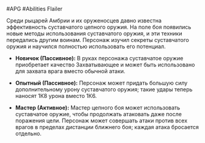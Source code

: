 #APG #Abilities
Flailer

Среди рыцарей Амбрии и их оруженосцев давно известна эффективность суставчатого цепного оружия. На поле боя появились новые методы использования суставчатого оружия, и эти техники передались другим воинам. Персонаж изучил секреты суставчатого оружия и научился полностью использовать его потенциал. 

- **Новичок (Пассивное):** В руках персонажа суставчатое оружие приобретает качество Захватывающее и может быть использовано для захвата врага вместо обычной атаки. 

- **Опытный (Пассивное):** Персонаж может придать большую силу дополнительному урону суставчатого оружия; такие удары теперь наносят 1К8 урона вместо 1К6. 

- **Мастер (Активное):** Мастер цепного боя может использовать суставчатое оружие, чтобы продолжать атаковать даже после поражения цели. Персонаж может совершать атаки против всех врагов в пределах дистанции ближнего боя; каждая атака бросается отдельно. 
